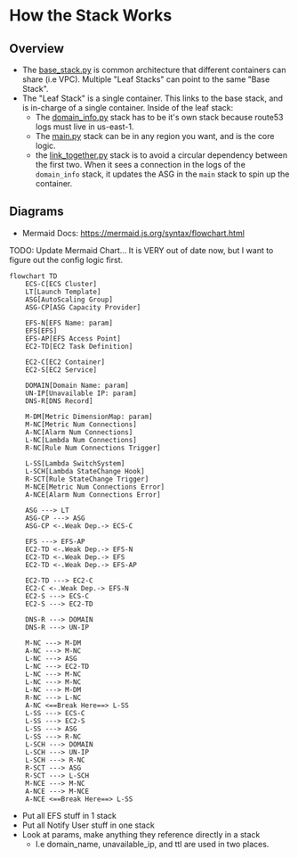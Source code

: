 # How the Stack Works

## Overview

- The [base_stack.py](./base_stack.py) is common architecture that different containers can share (i.e VPC). Multiple "Leaf Stacks" can point to the same "Base Stack".
- The "Leaf Stack" is a single container. This links to the base stack, and is in-charge of a single container. Inside of the leaf stack:
  - The [domain_info.py](./leaf_stack/domain_info.py) stack has to be it's own stack because route53 logs must live in us-east-1.
  - The [main.py](./leaf_stack/main.py) stack can be in any region you want, and is the core logic.
  - the [link_together.py](./leaf_stack/link_together.py) stack is to avoid a circular dependency between the first two. When it sees a connection in the logs of the `domain_info` stack, it updates the ASG in the `main` stack to spin up the container.

## Diagrams

- Mermaid Docs: <https://mermaid.js.org/syntax/flowchart.html>

TODO: Update Mermaid Chart...
      It is VERY out of date now, but I want to figure out the config logic first.

```mermaid
flowchart TD
    ECS-C[ECS Cluster]
    LT[Launch Template]
    ASG[AutoScaling Group]
    ASG-CP[ASG Capacity Provider]

    EFS-N[EFS Name: param]
    EFS[EFS]
    EFS-AP[EFS Access Point]
    EC2-TD[EC2 Task Definition]

    EC2-C[EC2 Container]
    EC2-S[EC2 Service]

    DOMAIN[Domain Name: param]
    UN-IP[Unavailable IP: param]
    DNS-R[DNS Record]

    M-DM[Metric DimensionMap: param]
    M-NC[Metric Num Connections]
    A-NC[Alarm Num Connections]
    L-NC[Lambda Num Connections]
    R-NC[Rule Num Connections Trigger]

    L-SS[Lambda SwitchSystem]
    L-SCH[Lambda StateChange Hook]
    R-SCT[Rule StateChange Trigger]
    M-NCE[Metric Num Connections Error]
    A-NCE[Alarm Num Connections Error]

    ASG ---> LT
    ASG-CP ---> ASG
    ASG-CP <-.Weak Dep.-> ECS-C

    EFS ---> EFS-AP
    EC2-TD <-.Weak Dep.-> EFS-N
    EC2-TD <-.Weak Dep.-> EFS
    EC2-TD <-.Weak Dep.-> EFS-AP

    EC2-TD ---> EC2-C
    EC2-C <-.Weak Dep.-> EFS-N
    EC2-S ---> ECS-C
    EC2-S ---> EC2-TD

    DNS-R ---> DOMAIN
    DNS-R ---> UN-IP

    M-NC ---> M-DM
    A-NC ---> M-NC
    L-NC ---> ASG
    L-NC ---> EC2-TD
    L-NC ---> M-NC
    L-NC ---> M-NC
    L-NC ---> M-DM
    R-NC ---> L-NC
    A-NC <==Break Here==> L-SS
    L-SS ---> ECS-C
    L-SS ---> EC2-S
    L-SS ---> ASG
    L-SS ---> R-NC
    L-SCH ---> DOMAIN
    L-SCH ---> UN-IP
    L-SCH ---> R-NC
    R-SCT ---> ASG
    R-SCT ---> L-SCH
    M-NCE ---> M-NC
    A-NCE ---> M-NCE
    A-NCE <==Break Here==> L-SS

```

- Put all EFS stuff in 1 stack
- Put all Notify User stuff in one stack
- Look at params, make anything they reference directly in a stack
  - I.e domain_name, unavailable_ip, and ttl are used in two places.
